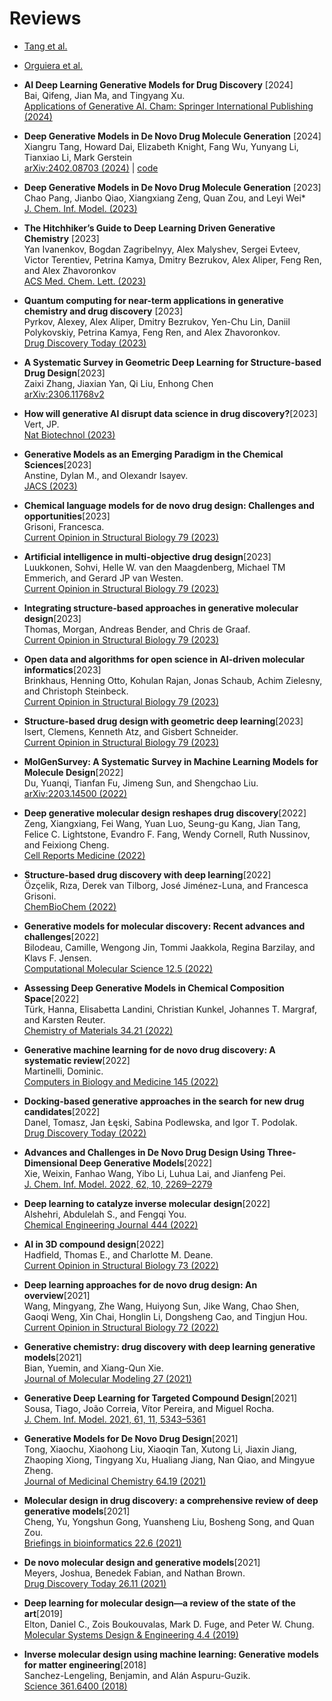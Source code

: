 # Reviews

- [Tang et al.](https://arxiv.org/pdf/2402.08703.pdf)
- [Orguiera et al.](https://doi.org/10.3389/frhem.2024.1305741)

- **AI Deep Learning Generative Models for Drug Discovery** [2024]  
    Bai, Qifeng, Jian Ma, and Tingyang Xu.  
    [Applications of Generative AI. Cham: Springer International Publishing (2024)](https://link.springer.com/chapter/10.1007/978-3-031-46238-2_23)
    
- **Deep Generative Models in De Novo Drug Molecule Generation** [2024]  
    Xiangru Tang, Howard Dai, Elizabeth Knight, Fang Wu, Yunyang Li, Tianxiao Li, Mark Gerstein  
    [arXiv:2402.08703 (2024)](https://arxiv.org/abs/2402.08703) | [code](https://github.com/gersteinlab/GenAI4Drug)
    
- **Deep Generative Models in De Novo Drug Molecule Generation** [2023]  
    Chao Pang, Jianbo Qiao, Xiangxiang Zeng, Quan Zou, and Leyi Wei*  
    [J. Chem. Inf. Model. (2023)](https://doi.org/10.1021/acs.jcim.3c01496)
    
- **The Hitchhiker’s Guide to Deep Learning Driven Generative Chemistry** [2023]  
    Yan Ivanenkov, Bogdan Zagribelnyy, Alex Malyshev, Sergei Evteev, Victor Terentiev, Petrina Kamya, Dmitry Bezrukov, Alex Aliper, Feng Ren, and Alex Zhavoronkov  
    [ACS Med. Chem. Lett. (2023)](https://doi.org/10.1021/acsmedchemlett.3c00041)
    
- **Quantum computing for near-term applications in generative chemistry and drug discovery** [2023]  
    Pyrkov, Alexey, Alex Aliper, Dmitry Bezrukov, Yen-Chu Lin, Daniil Polykovskiy, Petrina Kamya, Feng Ren, and Alex Zhavoronkov.  
    [Drug Discovery Today (2023)](https://doi.org/10.1016/j.drudis.2023.103675)
    
- **A Systematic Survey in Geometric Deep Learning for Structure-based Drug Design**[2023]  
    Zaixi Zhang, Jiaxian Yan, Qi Liu, Enhong Chen  
    [arXiv:2306.11768v2](https://arxiv.org/abs/2306.11768)
    
- **How will generative AI disrupt data science in drug discovery?**[2023]  
    Vert, JP.  
    [Nat Biotechnol (2023)](https://doi.org/10.1038/s41587-023-01789-6)
    
- **Generative Models as an Emerging Paradigm in the Chemical Sciences**[2023]  
    Anstine, Dylan M., and Olexandr Isayev.  
    [JACS (2023)](https://pubs.acs.org/doi/10.1021/jacs.2c13467)
    
- **Chemical language models for de novo drug design: Challenges and opportunities**[2023]  
    Grisoni, Francesca.  
    [Current Opinion in Structural Biology 79 (2023)](https://doi.org/10.1016/j.sbi.2023.102527)
    
- **Artificial intelligence in multi-objective drug design**[2023]  
    Luukkonen, Sohvi, Helle W. van den Maagdenberg, Michael TM Emmerich, and Gerard JP van Westen.  
    [Current Opinion in Structural Biology 79 (2023)](https://doi.org/10.1016/j.sbi.2023.102537)
    
- **Integrating structure-based approaches in generative molecular design**[2023]  
    Thomas, Morgan, Andreas Bender, and Chris de Graaf.  
    [Current Opinion in Structural Biology 79 (2023)](https://doi.org/10.1016/j.sbi.2023.102559)
    
- **Open data and algorithms for open science in AI-driven molecular informatics**[2023]  
    Brinkhaus, Henning Otto, Kohulan Rajan, Jonas Schaub, Achim Zielesny, and Christoph Steinbeck.  
    [Current Opinion in Structural Biology 79 (2023)](https://doi.org/10.1016/j.sbi.2023.102542)
    
- **Structure-based drug design with geometric deep learning**[2023]  
    Isert, Clemens, Kenneth Atz, and Gisbert Schneider.  
    [Current Opinion in Structural Biology 79 (2023)](https://doi.org/10.1016/j.sbi.2023.102548)
    
- **MolGenSurvey: A Systematic Survey in Machine Learning Models for Molecule Design**[2022]  
    Du, Yuanqi, Tianfan Fu, Jimeng Sun, and Shengchao Liu.  
    [arXiv:2203.14500 (2022)](https://arxiv.org/abs/2203.14500)
    
- **Deep generative molecular design reshapes drug discovery**[2022]  
    Zeng, Xiangxiang, Fei Wang, Yuan Luo, Seung-gu Kang, Jian Tang, Felice C. Lightstone, Evandro F. Fang, Wendy Cornell, Ruth Nussinov, and Feixiong Cheng.  
    [Cell Reports Medicine (2022)](https://doi.org/10.1016/j.xcrm.2022.100794)
    
- **Structure-based drug discovery with deep learning**[2022]  
    Özçelik, Rıza, Derek van Tilborg, José Jiménez-Luna, and Francesca Grisoni.  
    [ChemBioChem (2022)](https://doi.org/10.1002/cbic.202200776)
    
- **Generative models for molecular discovery: Recent advances and challenges**[2022]  
    Bilodeau, Camille, Wengong Jin, Tommi Jaakkola, Regina Barzilay, and Klavs F. Jensen.  
    [Computational Molecular Science 12.5 (2022)](https://doi.org/10.1002/wcms.1608)
    
- **Assessing Deep Generative Models in Chemical Composition Space**[2022]  
    Türk, Hanna, Elisabetta Landini, Christian Kunkel, Johannes T. Margraf, and Karsten Reuter.  
    [Chemistry of Materials 34.21 (2022)](https://doi.org/10.1021/acs.chemmater.2c01860)
    
- **Generative machine learning for de novo drug discovery: A systematic review**[2022]  
    Martinelli, Dominic.  
    [Computers in Biology and Medicine 145 (2022)](https://doi.org/10.1016/j.compbiomed.2022.105403)
    
- **Docking-based generative approaches in the search for new drug candidates**[2022]  
    Danel, Tomasz, Jan Łęski, Sabina Podlewska, and Igor T. Podolak.  
    [Drug Discovery Today (2022)](https://doi.org/10.1016/j.drudis.2022.103439)
    
- **Advances and Challenges in De Novo Drug Design Using Three-Dimensional Deep Generative Models**[2022]  
    Xie, Weixin, Fanhao Wang, Yibo Li, Luhua Lai, and Jianfeng Pei.  
    [J. Chem. Inf. Model. 2022, 62, 10, 2269–2279](https://pubs.acs.org/doi/10.1021/acs.jcim.2c00042)
    
- **Deep learning to catalyze inverse molecular design**[2022]  
    Alshehri, Abdulelah S., and Fengqi You.  
    [Chemical Engineering Journal 444 (2022)](https://doi.org/10.1016/j.cej.2022.136669)
    
- **AI in 3D compound design**[2022]  
    Hadfield, Thomas E., and Charlotte M. Deane.  
    [Current Opinion in Structural Biology 73 (2022)](https://doi.org/10.1016/j.sbi.2021.102326)
    
- **Deep learning approaches for de novo drug design: An overview**[2021]  
    Wang, Mingyang, Zhe Wang, Huiyong Sun, Jike Wang, Chao Shen, Gaoqi Weng, Xin Chai, Honglin Li, Dongsheng Cao, and Tingjun Hou.  
    [Current Opinion in Structural Biology 72 (2022)](https://doi.org/10.1016/j.sbi.2021.10.001)
    
- **Generative chemistry: drug discovery with deep learning generative models**[2021]  
    Bian, Yuemin, and Xiang-Qun Xie.  
    [Journal of Molecular Modeling 27 (2021)](https://link.springer.com/article/10.1007/s00894-021-04674-8)
    
- **Generative Deep Learning for Targeted Compound Design**[2021]  
    Sousa, Tiago, João Correia, Vítor Pereira, and Miguel Rocha.  
    [J. Chem. Inf. Model. 2021, 61, 11, 5343–5361](https://pubs.acs.org/doi/10.1021/acs.jcim.0c01496)
    
- **Generative Models for De Novo Drug Design**[2021]  
    Tong, Xiaochu, Xiaohong Liu, Xiaoqin Tan, Xutong Li, Jiaxin Jiang, Zhaoping Xiong, Tingyang Xu, Hualiang Jiang, Nan Qiao, and Mingyue Zheng.  
    [Journal of Medicinal Chemistry 64.19 (2021)](https://pubs.acs.org/doi/10.1021/acs.jmedchem.1c00927)
    
- **Molecular design in drug discovery: a comprehensive review of deep generative models**[2021]  
    Cheng, Yu, Yongshun Gong, Yuansheng Liu, Bosheng Song, and Quan Zou.  
    [Briefings in bioinformatics 22.6 (2021)](https://doi.org/10.1093/bib/bbab344)
    
- **De novo molecular design and generative models**[2021]  
    Meyers, Joshua, Benedek Fabian, and Nathan Brown.  
    [Drug Discovery Today 26.11 (2021)](https://doi.org/10.1016/j.drudis.2021.05.019)
    
- **Deep learning for molecular design—a review of the state of the art**[2019]  
    Elton, Daniel C., Zois Boukouvalas, Mark D. Fuge, and Peter W. Chung.  
    [Molecular Systems Design & Engineering 4.4 (2019)](https://pubs.rsc.org/en/content/articlelanding/2019/me/c9me00039a)
    
- **Inverse molecular design using machine learning: Generative models for matter engineering**[2018]  
    Sanchez-Lengeling, Benjamin, and Alán Aspuru-Guzik.  
    [Science 361.6400 (2018)](https://www.science.org/doi/10.1126/science.aat2663)